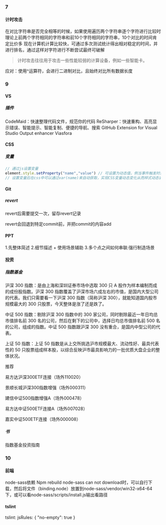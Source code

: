 ### 7

#### 计时攻击

在对比字符串是否完全相等的时候，如果使用遍历两个字符串逐个字符进行比较时
理论上前两个字符相同的字符串和前10个字符相同的字符串，10个对比的时间肯定比价多
现在计算机计算比较快，可通过多次测试统计得出相对稳定的时间，并进行排名，通过这样对字符进行不断尝试最终可破解
> 计时攻击往往用于攻击一些性能较弱的计算设备，例如一些智能卡。

应对：使用^运算符，会进行二进制对比，且始终对比所有数据长度


### 9

#### VS

##### 插件

CodeMaid：快速整理代码文件，规范你的代码
ReSharper：快速重构、高亮显示错误、智能提示、智能复制、便捷的导航、搜索
GitHub Extension for Visual Studio
Output enhancer
Viasfora

#### CSS

##### 变量
```js
// 通过js设置变量
element.style.setProperty("name","value") // 可设置为动态值，例当事件触发时设置
// 设置变量后在css中可以通过var(name)来自动获取，实现CSS变量动态变化从而样式动态调整
```

#### Git

##### revert

revert后需要提交一次，留存revert记录

revert会回退到特定commit前，并把commit的内容add


#### PPT

1.先整体简述
2.细节描述   +  使用场景辅助
3.多个点之间如何串联:强行制造场景

#### 投资

##### 指数基金

沪深 300 指数：是由上海和深圳证券市场中选取 300 只 A 股作为样本编制而成的成份股指数。沪深 300 指数覆盖了沪深市场六成左右的市值，是国内大型公司的代表。我们只需要看一下沪深 300 指数（简称沪深 300），就能知道国内股市规模最大的 300 只股票，今天整体是涨了还是跌了。

中证 500 指数：剔除沪深 300 指数中的 300 家公司，同时剔除最近一年日均总市值排名前 300 名的公司，然后在剩下的公司中，选择日均总市值排名前 500 名的公司，组成的指数。中证 500 指数跟沪深 300 没有重合，是国内中型公司的代表。

上证 50 指数：上证 50 指数是从上交所挑选沪市规模最大、流动性好、最具代表性的 50 只股票组成样本股，以综合反映沪市最具影响力的一批优质大盘企业的整体状况。

推荐

易方达沪深300ETF连接（场外110020）

景顺长城沪深300指数增强（场外000311）

建信中证500指数增强A（场外000478）

易方达中证500ETF连接A（场外007028）

嘉实中证500ETF连接（场外000008）

##### 书

指数基金投资指南


### 10

#### 前端

node-sass依赖
Npm rebuild node-sass 
can not download时，可以自行下载，然后将文件（binding.node）放置到node-sass/vendor/win32-x64-64下，或可以看node-sass/scripts/install.js输出看路径

#### tslint

tslint: jsRules: { "no-empty": true }